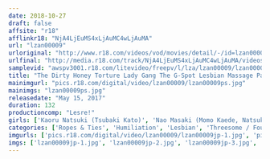 ```yaml
---
date: 2018-10-27
draft: false
affsite: "r18"
afflinkr18: "NjA4LjEuMS4xLjAuMC4wLjAuMA"
url: "lzan00009"
urloriginal: "http://www.r18.com/videos/vod/movies/detail/-/id=lzan00009"
urlfinal: "http://media.r18.com/track/NjA4LjEuMS4xLjAuMC4wLjAuMA/videos/vod/movies/detail/-/id=lzan00009"
samplevid: "awspv3001.r18.com/litevideo/freepv/l/lza/lzan00009/lzan00009_dmb_w.mp4"
title: "The Dirty Honey Torture Lady Gang The G-Spot Lesbian Massage Parlor The Ultimate Sensual Pleasure! A Cruel And Orgasmic Exhibition"
mainimgurl: "pics.r18.com/digital/video/lzan00009/lzan00009ps.jpg"
mainimgs: "lzan00009ps.jpg"
releasedate: "May 15, 2017"
duration: 132
productioncomp: "Lesre!"
girls: ['Kaoru Natsuki (Tsubaki Kato)', 'Nao Masaki (Momo Kaede, Natsuki Ando)', 'Yuki Shin', 'Ikumi Kuroki']
categories: ['Ropes & Ties', 'Humiliation', 'Lesbian', 'Threesome / Foursome', 'G-Spot', 'Hi-Def']
imgurls: ['pics.r18.com/digital/video/lzan00009/lzan00009jp-1.jpg', 'pics.r18.com/digital/video/lzan00009/lzan00009jp-2.jpg', 'pics.r18.com/digital/video/lzan00009/lzan00009jp-3.jpg', 'pics.r18.com/digital/video/lzan00009/lzan00009jp-4.jpg', 'pics.r18.com/digital/video/lzan00009/lzan00009jp-5.jpg', 'pics.r18.com/digital/video/lzan00009/lzan00009jp-6.jpg', 'pics.r18.com/digital/video/lzan00009/lzan00009jp-7.jpg', 'pics.r18.com/digital/video/lzan00009/lzan00009jp-8.jpg', 'pics.r18.com/digital/video/lzan00009/lzan00009jp-9.jpg', 'pics.r18.com/digital/video/lzan00009/lzan00009jp-10.jpg', 'pics.r18.com/digital/video/lzan00009/lzan00009jp-11.jpg', 'pics.r18.com/digital/video/lzan00009/lzan00009jp-12.jpg', 'pics.r18.com/digital/video/lzan00009/lzan00009jp-13.jpg', 'pics.r18.com/digital/video/lzan00009/lzan00009jp-14.jpg', 'pics.r18.com/digital/video/lzan00009/lzan00009jp-15.jpg', 'pics.r18.com/digital/video/lzan00009/lzan00009jp-16.jpg', 'pics.r18.com/digital/video/lzan00009/lzan00009jp-17.jpg', 'pics.r18.com/digital/video/lzan00009/lzan00009jp-18.jpg', 'pics.r18.com/digital/video/lzan00009/lzan00009jp-19.jpg', 'pics.r18.com/digital/video/lzan00009/lzan00009jp-20.jpg']
imgs: ['lzan00009jp-1.jpg', 'lzan00009jp-2.jpg', 'lzan00009jp-3.jpg', 'lzan00009jp-4.jpg', 'lzan00009jp-5.jpg', 'lzan00009jp-6.jpg', 'lzan00009jp-7.jpg', 'lzan00009jp-8.jpg', 'lzan00009jp-9.jpg', 'lzan00009jp-10.jpg', 'lzan00009jp-11.jpg', 'lzan00009jp-12.jpg', 'lzan00009jp-13.jpg', 'lzan00009jp-14.jpg', 'lzan00009jp-15.jpg', 'lzan00009jp-16.jpg', 'lzan00009jp-17.jpg', 'lzan00009jp-18.jpg', 'lzan00009jp-19.jpg', 'lzan00009jp-20.jpg']
---
```

